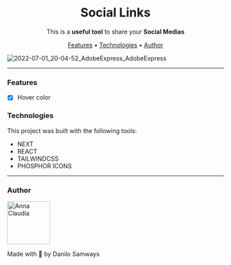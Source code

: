 <h1 align="center"><b>Social Links</b></h1>

<center><p>This is a <b>useful tool</b> to share your <b>Social Medias</b></p></center>

<p align="center">
  <a href="#features">Features</a> •
  <a href="#technologies">Technologies</a> •
  <a href="#author">Author</a>
</p>

![2022-07-01_20-04-52_AdobeExpress_AdobeExpress](https://user-images.githubusercontent.com/55723423/176976484-341de21e-747b-478e-bfc4-9d69e9dc48fe.gif)

---

### Features

- [x] Hover color

### Technologies

This project was built with the following tools:

- NEXT
- REACT
- TAILWINDCSS
- PHOSPHOR ICONS

--- 

### Author

<img alt="Anna Claudia" title="Anna Claudia" src="https://github.com/DaniloSamways.png" height="100" width="100" border-radius="100"/>

Made with 💜 by Danilo Samways

